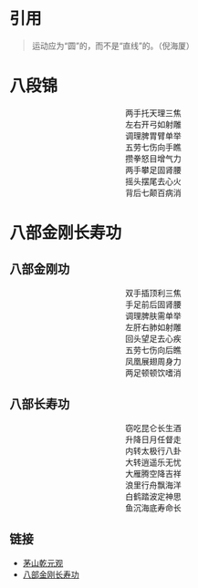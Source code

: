 # 引用

> 运动应为“圆”的，而不是“直线”的。（倪海厦）

# 八段锦

<center>两手托天理三焦</center>
<center>左右开弓如射雕</center>
<center>调理脾胃臂单举</center>
<center>五劳七伤向手瞧</center>
<center>攒拳怒目增气力</center>
<center>两手攀足固肾腰</center>
<center>摇头摆尾去心火</center>
<center>背后七颠百病消</center>

# 八部金刚长寿功

## 八部金刚功

<center>双手插顶利三焦</center>
<center>手足前后固肾腰</center>
<center>调理脾肤需单举</center>
<center>左肝右肺如射雕</center>
<center>回头望足去心疾</center>
<center>五劳七伤向后瞧</center>
<center>凤凰展翅周身力</center>
<center>两足顿顿饮嗜消</center>

## 八部长寿功

<center>窃吃昆仑长生酒</center>
<center>升降日月任督走</center>
<center>内转太极行八卦</center>
<center>大转逍遥乐无忧</center>
<center>大雁腾空降吉祥</center>
<center>浪里行舟飘海洋</center>
<center>白鹤踏波定神思</center>
<center>鱼沉海底寿命长</center>

## 链接

- [茅山乾元观](http://msqyg.com)
- [八部金刚长寿功](http://msqyg.com/list.asp?cid=1087)

